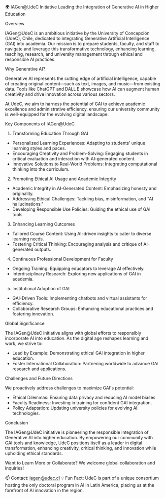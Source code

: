 🌍 IAGen@UdeC Initiative
Leading the Integration of Generative AI in Higher Education

Overview

IAGen@UdeC is an ambitious initiative by the University of Concepción (UdeC), Chile, dedicated to integrating Generative Artificial Intelligence (GAI) into academia. Our mission is to prepare students, faculty, and staff to navigate and leverage this transformative technology, enhancing learning, teaching, research, and university management through ethical and responsible AI practices.

Why Generative AI?

Generative AI represents the cutting edge of artificial intelligence, capable of creating original content—such as text, images, and music—from existing data. Tools like ChatGPT and DALL·E showcase how AI can augment human creativity and drive innovation across various sectors.

At UdeC, we aim to harness the potential of GAI to achieve academic excellence and administrative efficiency, ensuring our university community is well-equipped for the evolving digital landscape.

Key Components of IAGen@UdeC

1. Transforming Education Through GAI
  - Personalized Learning Experiences: Adapting to students' unique learning styles and paces.
  - Encouraging Creativity and Problem-Solving: Engaging students in critical evaluation and interaction with AI-generated content.
  - Innovative Solutions to Real-World Problems: Integrating computational thinking into the curriculum.
2. Promoting Ethical AI Usage and Academic Integrity
  - Academic Integrity in AI-Generated Content: Emphasizing honesty and originality.
  - Addressing Ethical Challenges: Tackling bias, misinformation, and "AI hallucinations."
  - Developing Responsible Use Policies: Guiding the ethical use of GAI tools.
3. Enhancing Learning Outcomes
  - Tailored Course Content: Using AI-driven insights to cater to diverse learning needs.
  - Fostering Critical Thinking: Encouraging analysis and critique of AI-generated outputs.
4. Continuous Professional Development for Faculty
  - Ongoing Training: Equipping educators to leverage AI effectively.
  - Interdisciplinary Research: Exploring new applications of GAI in academia.
5. Institutional Adoption of GAI
  - GAI-Driven Tools: Implementing chatbots and virtual assistants for efficiency.
  - Collaborative Research Groups: Enhancing educational practices and fostering innovation.

Global Significance

The IAGen@UdeC initiative aligns with global efforts to responsibly incorporate AI into education. As the digital age reshapes learning and work, we strive to:
  - Lead by Example: Demonstrating ethical GAI integration in higher education.
  - Foster International Collaboration: Partnering worldwide to advance GAI research and applications.

Challenges and Future Directions

We proactively address challenges to maximize GAI's potential:
  - Ethical Dilemmas: Ensuring data privacy and reducing AI model biases.
  - Faculty Readiness: Investing in training for confident GAI integration.
  - Policy Adaptation: Updating university policies for evolving AI technologies.

Conclusion

The IAGen@UdeC initiative is pioneering the responsible integration of Generative AI into higher education. By empowering our community with GAI tools and knowledge, UdeC positions itself as a leader in digital transformation, enhancing creativity, critical thinking, and innovation while upholding ethical standards.

Want to Learn More or Collaborate?
We welcome global collaboration and inquiries!

📫 Contact: iagen@udec.cl
💡 Fun Fact: UdeC is part of a unique consortium hosting the only doctoral program in AI in Latin America, placing us at the forefront of AI innovation in the region.
